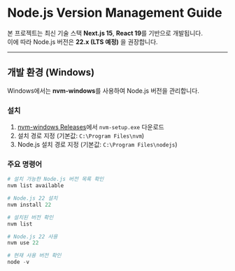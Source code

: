 # Node.js Version Management Guide

본 프로젝트는 최신 기술 스택 **Next.js 15**, **React 19**를 기반으로 개발됩니다.  
이에 따라 Node.js 버전은 **22.x (LTS 예정)** 을 권장합니다.

---

## 개발 환경 (Windows)

Windows에서는 **nvm-windows**를 사용하여 Node.js 버전을 관리합니다.

### 설치

1. [nvm-windows Releases](https://github.com/coreybutler/nvm-windows/releases)에서 `nvm-setup.exe` 다운로드
2. 설치 경로 지정 (기본값: `C:\Program Files\nvm`)
3. Node.js 설치 경로 지정 (기본값: `C:\Program Files\nodejs`)

### 주요 명령어

```powershell
# 설치 가능한 Node.js 버전 목록 확인
nvm list available

# Node.js 22 설치
nvm install 22

# 설치된 버전 확인
nvm list

# Node.js 22 사용
nvm use 22

# 현재 사용 버전 확인
node -v
```
